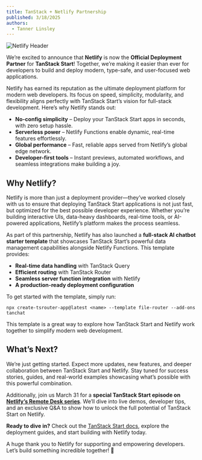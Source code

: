 ```yaml
---
title: TanStack + Netlify Partnership
published: 3/18/2025
authors:
  - Tanner Linsley
---
```


![Netlify Header](/blog-assets/netlify-partnership/header.jpg)

We’re excited to announce that **Netlify** is now the **Official Deployment Partner** for **TanStack Start**! Together, we’re making it easier than ever for developers to build and deploy modern, type-safe, and user-focused web applications.

Netlify has earned its reputation as the ultimate deployment platform for modern web developers. Its focus on speed, simplicity, modularity, and flexibility aligns perfectly with TanStack Start’s vision for full-stack development. Here’s why Netlify stands out:

- **No-config simplicity** – Deploy your TanStack Start apps in seconds, with zero setup hassle.
- **Serverless power** – Netlify Functions enable dynamic, real-time features effortlessly.
- **Global performance** – Fast, reliable apps served from Netlify’s global edge network.
- **Developer-first tools** – Instant previews, automated workflows, and seamless integrations make building a joy.

## Why Netlify?

Netlify is more than just a deployment provider—they’ve worked closely with us to ensure that deploying TanStack Start applications is not just fast, but optimized for the best possible developer experience. Whether you’re building interactive UIs, data-heavy dashboards, real-time tools, or AI-powered applications, Netlify’s platform makes the process seamless.

As part of this partnership, Netlify has also launched a **full-stack AI chatbot starter template** that showcases TanStack Start’s powerful data management capabilities alongside Netlify Functions. This template provides:

- **Real-time data handling** with TanStack Query
- **Efficient routing** with TanStack Router
- **Seamless server function integration** with Netlify
- **A production-ready deployment configuration**

To get started with the template, simply run:

```
npx create-tsrouter-app@latest <name> --template file-router --add-ons tanchat
```

This template is a great way to explore how TanStack Start and Netlify work together to simplify modern web development.

## What’s Next?

We’re just getting started. Expect more updates, new features, and deeper collaboration between TanStack Start and Netlify. Stay tuned for success stories, guides, and real-world examples showcasing what’s possible with this powerful combination.

Additionally, join us March 31 for a **special TanStack Start episode on [Netlify’s Remote Desk series](https://www.netlify.com/webinars/netlify-remote-desk/)**. We’ll dive into live demos, developer tips, and an exclusive Q&A to show how to unlock the full potential of TanStack Start on Netlify.

**Ready to dive in?** Check out the [TanStack Start docs](/start/latest/docs/framework/react/overview), explore the deployment guides, and start building with Netlify today.

A huge thank you to Netlify for supporting and empowering developers. Let’s build something incredible together! 🚀
